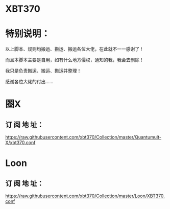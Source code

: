 # XBT370 

# 特别说明：

以上脚本、规则均搬运、搬运、搬运各位大佬，在此就不一一感谢了！

而且本脚本主要是自用，如有什么地方侵权，通知的我，我会去删除！

我只是负责搬运、搬运、搬运并整理！
 
感谢各位大佬的付出……

#  圈X

##      订 阅 地 址：
https://raw.githubusercontent.com/xbt370/Collection/master/Quantumult-X/xbt370.conf

#  Loon

##      订 阅 地 址：
https://raw.githubusercontent.com/xbt370/Collection/master/Loon/XBT370.conf
